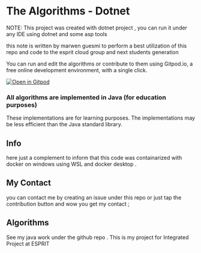 # The Algorithms - Dotnet


NOTE: This project was created with dotnet project , you can run it under any IDE using dotnet and some asp tools

this note is written by marwen guesmi to perform a best utilization of this repo and code to the esprit cloud group and next students generation

You can run and edit the algorithms or contribute to them using Gitpod.io, a free online development environment, with a single click.

[![Open in Gitpod](https://gitpod.io/button/open-in-gitpod.svg)](https://gitpod.io/#https://github.com/TheAlgorithms/Java)


### All algorithms are implemented in Java (for education purposes)
These implementations are for learning purposes. The implementations may be less efficient than the Java standard library.

## Info
here just a complement to inform that this code was containarized with docker on windows using WSL and docker desktop .

## My Contact
you can contact me by creating an issue under this repo or just tap the contribution button and wow you get my contact ;

## Algorithms
See my java work under the github repo .
This is my project for Integrated Project at ESPRIT
